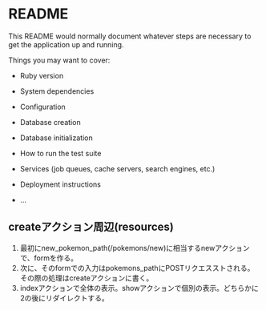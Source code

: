 # README

This README would normally document whatever steps are necessary to get the
application up and running.

Things you may want to cover:

* Ruby version

* System dependencies

* Configuration

* Database creation

* Database initialization

* How to run the test suite

* Services (job queues, cache servers, search engines, etc.)

* Deployment instructions

* ...

## createアクション周辺(resources)
1. 最初にnew_pokemon_path(/pokemons/new)に相当するnewアクションで、formを作る。
2. 次に、そのformでの入力はpokemons_pathにPOSTリクエスストされる。その際の処理はcreateアクションに書く。
3. indexアクションで全体の表示。showアクションで個別の表示。どちらかに2の後にリダイレクトする。